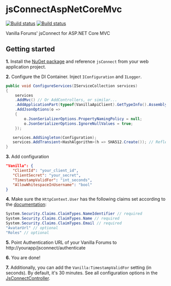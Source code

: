 # jsConnectAspNetCoreMvc
[![Build status](https://ci.appveyor.com/api/projects/status/2pd8rmd5kaico1au?svg=true)](https://ci.appveyor.com/project/petrsvihlik/jsconnectaspnetcoremvc)
[![Build status](https://img.shields.io/nuget/v/jsConnectAspNetCoreMvc.svg)](https://www.nuget.org/packages/jsConnectAspNetCoreMvc/)



Vanilla Forums' jsConnect for ASP.NET Core MVC

## Getting started

**1.** Install the [NuGet package](https://www.nuget.org/packages/jsConnectAspNetCoreMvc/) and reference `jsConnect` from your web application project.

**2.** Configure the DI Container. Inject `IConfiguration` and `ILogger`.

```csharp
public void ConfigureServices(IServiceCollection services)
{
	services
	.AddMvc() // Or AddControllers, or similar...
	.AddApplicationPart(typeof(VanillaApiClient).GetTypeInfo().Assembly) // Add the controllers from this
	.AddJsonOptions(o =>
	{
		o.JsonSerializerOptions.PropertyNamingPolicy = null;
		o.JsonSerializerOptions.IgnoreNullValues = true;
	});

   services.AddSingleton(Configuration);
   services.AddTransient<HashAlgorithm>(h => SHA512.Create()); // Reflect the hashing algorithm set in Vanilla Forums
}
```

**3.** Add configuration
```json
"Vanilla": {
   "ClientId": "your_client_id",
   "ClientSecret": "your_secret",
   "TimestampValidFor": "int_seconds",
   "AllowWhitespaceInUsername": "bool" 
}
```
**4.** Make sure the `HttpContext.User` has the following claims set according to the [documentation](http://docs.vanillaforums.com/help/sso/jsconnect/seamless/):
```csharp
System.Security.Claims.ClaimTypes.NameIdentifier // required
System.Security.Claims.ClaimTypes.Name // required
System.Security.Claims.ClaimTypes.Email // required
"AvatarUrl" // optional
"Roles" // optional
```

**5.** Point Authentication URL of your Vanilla Forums to http://yourapp/jsconnect/authenticate

**6.** You are done!

**7.** Additionally, you can add the `Vanilla:TimestampValidFor` setting (in seconds). By default, it's 30 minutes.
See all configuration options in the [JsConnectController](https://github.com/petrsvihlik/jsConnectAspNetCoreMvc/blob/master/src/jsConnect/Controllers/JsConnectController.cs#L23).
